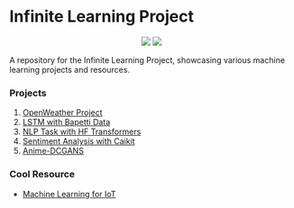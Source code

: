 # Infinite Learning Project

<div align="center">

<img src="https://img.shields.io/badge/python-3670A0?style=for-the-badge&logo=python&logoColor=ffdd54">
<img src="https://img.shields.io/badge/jupyter-%23FA0F00.svg?style=for-the-badge&logo=jupyter&logoColor=white">

</div>

A repository for the Infinite Learning Project, showcasing various machine learning projects and resources.

### Projects

1. [OpenWeather Project](https://github.com/marshallexperiment/Infinite-learning-projects/blob/main/Project-openWeatherApi/Infinite_Learning_Project_Marshall_Al_Karim.ipynb)
2. [LSTM with Bapetti Data](https://github.com/marshallexperiment/Infinite-learning-projects/blob/main/Project-LSTM/Marshall_LSTM_menggunakan_Data_Bapetti.ipynb)
3. [NLP Task with HF Transformers](https://github.com/marshallexperiment/Infinite-learning-projects/blob/main/Project-NLP-HF-Transformer/hugging_face_transformers.ipynb)
4. [Sentiment Analysis with Caikit](https://github.com/marshallexperiment/Text-Sentiment-Analysis-using-Caikit-and-Hugging-Face)
5. [Anime-DCGANS](https://github.com/marshallexperiment/anime-dcgans)

### Cool Resource
- [Machine Learning for IoT](https://tinyml.seas.harvard.edu/courses/)
